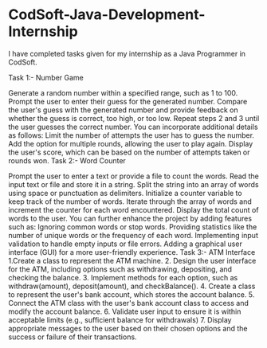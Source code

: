 # CodSoft-Java-Development-Internship
I have completed tasks given for my internship as a Java Programmer in CodSoft.

Task 1:- Number Game

Generate a random number within a specified range, such as 1 to 100.
Prompt the user to enter their guess for the generated number.
Compare the user's guess with the generated number and provide feedback on whether the guess is correct, too high, or too low.
Repeat steps 2 and 3 until the user guesses the correct number. You can incorporate additional details as follows:
Limit the number of attempts the user has to guess the number.
Add the option for multiple rounds, allowing the user to play again.
Display the user's score, which can be based on the number of attempts taken or rounds won.
Task 2:- Word Counter

Prompt the user to enter a text or provide a file to count the words.
Read the input text or file and store it in a string.
Split the string into an array of words using space or punctuation as delimiters.
Initialize a counter variable to keep track of the number of words.
Iterate through the array of words and increment the counter for each word encountered.
Display the total count of words to the user. You can further enhance the project by adding features such as:
Ignoring common words or stop words.
Providing statistics like the number of unique words or the frequency of each word.
Implementing input validation to handle empty inputs or file errors.
Adding a graphical user interface (GUI) for a more user-friendly experience.
Task 3:- ATM Interface 1.Create a class to represent the ATM machine. 2. Design the user interface for the ATM, including options such as withdrawing, depositing, and checking the balance. 3. Implement methods for each option, such as withdraw(amount), deposit(amount), and checkBalance(). 4. Create a class to represent the user's bank account, which stores the account balance. 5. Connect the ATM class with the user's bank account class to access and modify the account balance. 6. Validate user input to ensure it is within acceptable limits (e.g., sufficient balance for withdrawals) 7. Display appropriate messages to the user based on their chosen options and the success or failure of their transactions.
